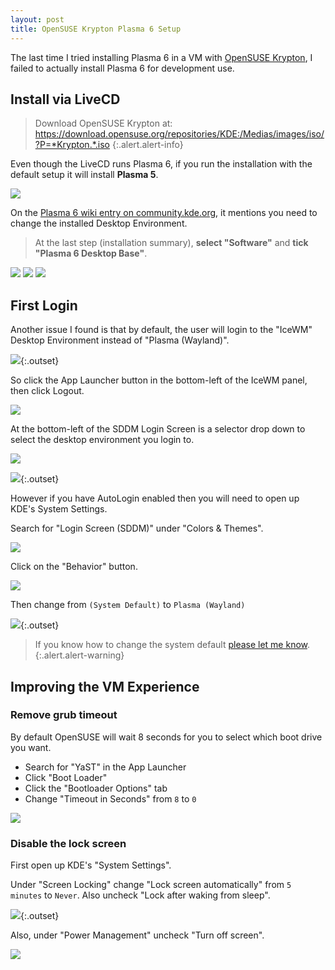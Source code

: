 ```yaml
---
layout: post
title: OpenSUSE Krypton Plasma 6 Setup
---
```


The last time I tried installing Plasma 6 in a VM with [OpenSUSE Krypton](https://en.opensuse.org/SDB:Argon_and_Krypton#Krypton), I failed to actually install Plasma 6 for development use.

## Install via LiveCD

> Download OpenSUSE Krypton at:
> <https://download.opensuse.org/repositories/KDE:/Medias/images/iso/?P=*Krypton.*.iso>
{:.alert.alert-info}

Even though the LiveCD runs Plasma 6, if you run the installation with the default setup it will install **Plasma 5**.

![](/pic/2024-03-04___20-07-40.png)

On the [Plasma 6 wiki entry on community.kde.org](https://community.kde.org/Plasma/Plasma_6), it mentions you need to change the installed Desktop Environment.

> At the last step (installation summary), **select "Software"** and **tick "Plasma 6 Desktop Base"**.

![](/pic/2024-03-04___20-08-42.png)
![](/pic/2024-03-04___20-09-17.png)
![](/pic/2024-03-04___20-09-47.png)


## First Login

Another issue I found is that by default, the user will login to the "IceWM" Desktop Environment instead of "Plasma (Wayland)".

![](/pic/2024-03-04___21-34-01.png){:.outset}

So click the App Launcher button in the bottom-left of the IceWM panel, then click Logout.

![](/pic/2024-03-04___21-34-42.png)

At the bottom-left of the SDDM Login Screen is a selector drop down to select the desktop environment you login to.

![](/pic/2024-03-04___21-35-23.png)

![](/pic/2024-03-04___21-36-36.png){:.outset}


However if you have AutoLogin enabled then you will need to open up KDE's System Settings.

Search for "Login Screen (SDDM)" under "Colors & Themes".

![](/pic/2024-03-04___21-42-59.png)

Click on the "Behavior" button.

![](/pic/2024-03-04___21-43-53.png)

Then change from `(System Default)` to `Plasma (Wayland)`

![](/pic/2024-03-04___21-44-28.png){:.outset}

> If you know how to change the system default [please let me know](https://github.com/Zren/zren.github.io/issues).
{:.alert.alert-warning}

## Improving the VM Experience

### Remove grub timeout

By default OpenSUSE will wait 8 seconds for you to select which boot drive you want.

* Search for "YaST" in the App Launcher
* Click "Boot Loader"
* Click the "Bootloader Options" tab
* Change "Timeout in Seconds" from `8` to `0`

![](/pic/2024-03-04___22-03-42.png)


### Disable the lock screen

First open up KDE's "System Settings".

Under "Screen Locking" change "Lock screen automatically" from `5 minutes` to `Never`. Also uncheck "Lock after waking from sleep".

![](/pic/2024-03-04___22-26-10.png){:.outset}

Also, under "Power Management" uncheck "Turn off screen".

![](/pic/2024-03-04___22-25-18.png)


